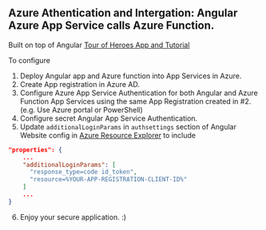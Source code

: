 ## Azure Athentication and Intergation: Angular Azure App Service calls Azure Function.  


Built on top of Angular [Tour of Heroes App and Tutorial](https://angular.io/tutorial)

To configure
 
1. Deploy Angular app and Azure function into App Services in Azure.
2. Create App registration in Azure AD.
3. Configure Azure App Service Authentication for both Angular and Azure Function App Services using the same App Registration created in #2. (e.g. Use Azure portal or PowerShell)
4. Configure secret Angular App Service Authentication.
5. Update ```additionalLoginParams``` in ```authsettings``` section of Angular Website config in [Azure Resource Explorer](https://resources.azure.com/) to include


```json
"properties": {
	...
    "additionalLoginParams": [
      "response_type=code id_token",
      "resource=%YOUR-APP-REGISTRATION-CLIENT-ID%"
    ]
	...
}		
```   

6. Enjoy your secure application. :)

